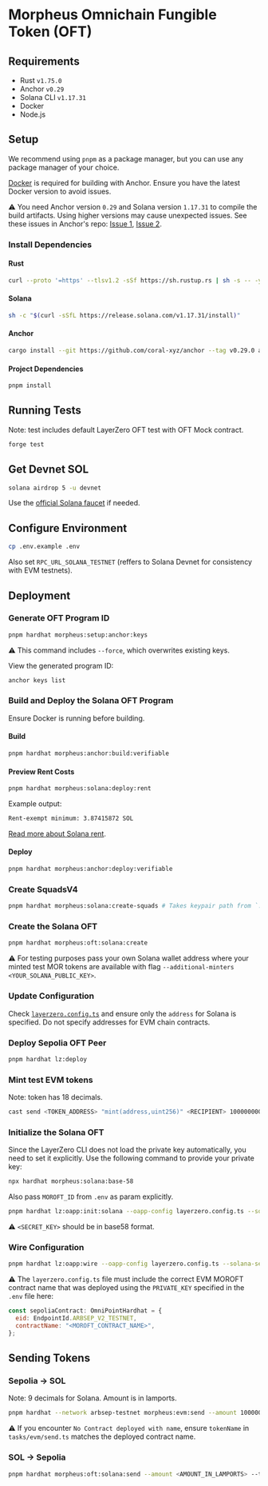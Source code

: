 # Morpheus Omnichain Fungible Token (OFT)

## Requirements

- Rust `v1.75.0`
- Anchor `v0.29`
- Solana CLI `v1.17.31`
- Docker
- Node.js

## Setup

We recommend using `pnpm` as a package manager, but you can use any package manager of your choice.

[Docker](https://docs.docker.com/get-started/get-docker/) is required for building with Anchor. Ensure you have the latest Docker version to avoid issues.

⚠️ You need Anchor version `0.29` and Solana version `1.17.31` to compile the build artifacts. Using higher versions may cause unexpected issues. See these issues in Anchor's repo: [Issue 1](https://github.com/coral-xyz/anchor/issues/3089), [Issue 2](https://github.com/coral-xyz/anchor/issues/2835).

### Install Dependencies

#### Rust

```bash
curl --proto '=https' --tlsv1.2 -sSf https://sh.rustup.rs | sh -s -- -y
```

#### Solana

```bash
sh -c "$(curl -sSfL https://release.solana.com/v1.17.31/install)"
```

#### Anchor

```bash
cargo install --git https://github.com/coral-xyz/anchor --tag v0.29.0 anchor-cli --locked
```

#### Project Dependencies

```bash
pnpm install
```

## Running Tests

Note: test includes default LayerZero OFT test with OFT Mock contract.

```bash
forge test 
```

## Get Devnet SOL

```bash
solana airdrop 5 -u devnet
```

Use the [official Solana faucet](https://faucet.solana.com/) if needed.

## Configure Environment

```bash
cp .env.example .env
```

Also set `RPC_URL_SOLANA_TESTNET` (reffers to Solana Devnet for consistency with EVM testnets).

## Deployment

### Generate OFT Program ID

```bash
pnpm hardhat morpheus:setup:anchor:keys
```

⚠️ This command includes `--force`, which overwrites existing keys.

View the generated program ID:

```bash
anchor keys list
```

### Build and Deploy the Solana OFT Program

Ensure Docker is running before building.

#### Build

```bash
pnpm hardhat morpheus:anchor:build:verifiable
```

#### Preview Rent Costs

```bash
pnpm hardhat morpheus:solana:deploy:rent
```

Example output:

```bash
Rent-exempt minimum: 3.87415872 SOL
```

[Read more about Solana rent](https://solana.com/docs/core/fees#rent).

#### Deploy

```bash
pnpm hardhat morpheus:anchor:deploy:verifiable
```

### Create SquadsV4

```bash
pnpm hardhat morpheus:solana:create-squads # Takes keypair path from `.env` by default.
```

### Create the Solana OFT

```bash
pnpm hardhat morpheus:oft:solana:create
```
⚠️  For testing purposes pass your own Solana wallet address where your minted test MOR tokens are available with flag `--additional-minters <YOUR_SOLANA_PUBLIC_KEY>`.

### Update Configuration

Check [`layerzero.config.ts`](./layerzero.config.ts) and ensure only the `address` for Solana is specified. Do not specify addresses for EVM chain contracts.

### Deploy Sepolia OFT Peer

```bash
pnpm hardhat lz:deploy
```

### Mint test EVM tokens

Note: token has 18 decimals.
```bash
cast send <TOKEN_ADDRESS> "mint(address,uint256)" <RECIPIENT> 1000000000000000000000 --private-key <EVM_PRIVATE_KEY> --rpc-url wss://arbitrum-sepolia-rpc.publicnode.com
```


### Initialize the Solana OFT
Since the LayerZero CLI does not load the private key automatically, you need to set it explicitly. Use the following command to provide your private key:

```bash
npx hardhat morpheus:solana:base-58
```
Also pass `MOROFT_ID` from `.env` as param explicitly.

```bash
pnpm hardhat lz:oapp:init:solana --oapp-config layerzero.config.ts --solana-secret-key <SECRET_KEY> --solana-program-id <MOROFT_ID>
```

⚠️ `<SECRET_KEY>` should be in base58 format.

### Wire Configuration

```bash
pnpm hardhat lz:oapp:wire --oapp-config layerzero.config.ts --solana-secret-key <PRIVATE_KEY> --solana-program-id <PROGRAM_ID>
```
⚠️  The `layerzero.config.ts` file must include the correct EVM MOROFT contract name that was deployed using the `PRIVATE_KEY` specified in the `.env` file here:

```js
const sepoliaContract: OmniPointHardhat = {
  eid: EndpointId.ARBSEP_V2_TESTNET,
  contractName: "<MOROFT_CONTRACT_NAME>",
};
```


## Sending Tokens

### Sepolia -> SOL
Note: 9 decimals for Solana. Amount is in lamports.

```bash
pnpm hardhat --network arbsep-testnet morpheus:evm:send --amount 1000000000 --to <TO_SOLANA_ADDRESS>
```

⚠️ If you encounter `No Contract deployed with name`, ensure `tokenName` in `tasks/evm/send.ts` matches the deployed contract name.


### SOL -> Sepolia

```bash
pnpm hardhat morpheus:oft:solana:send --amount <AMOUNT_IN_LAMPORTS> --to <EVM_ADDRESS>
```
